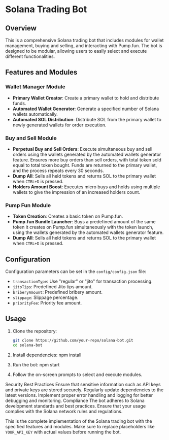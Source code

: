 # Solana Trading Bot

## Overview
This is a comprehensive Solana trading bot that includes modules for wallet management, buying and selling, and interacting with Pump.fun. The bot is designed to be modular, allowing users to easily select and execute different functionalities.

## Features and Modules

### Wallet Manager Module
- **Primary Wallet Creator**: Create a primary wallet to hold and distribute funds.
- **Automated Wallet Generator**: Generate a specified number of Solana wallets automatically.
- **Automated SOL Distribution**: Distribute SOL from the primary wallet to newly generated wallets for order execution.

### Buy and Sell Module
- **Perpetual Buy and Sell Orders**: Execute simultaneous buy and sell orders using the wallets generated by the automated wallets generator feature. Ensures more buy orders than sell orders, with total token sold equal to total token bought. Funds are returned to the primary wallet, and the process repeats every 30 seconds.
- **Dump All**: Sells all held tokens and returns SOL to the primary wallet when `CTRL+D` is pressed.
- **Holders Amount Boost**: Executes micro buys and holds using multiple wallets to give the impression of an increased holders count.

### Pump Fun Module
- **Token Creation**: Creates a basic token on Pump.fun.
- **Pump.fun Bundle Launcher**: Buys a predefined amount of the same token it creates on Pump.fun simultaneously with the token launch, using the wallets generated by the automated wallets generator feature.
- **Dump All**: Sells all held tokens and returns SOL to the primary wallet when `CTRL+D` is pressed.

## Configuration
Configuration parameters can be set in the `config/config.json` file:
- `transactionType`: Use "regular" or "jito" for transaction processing.
- `jitoTips`: Predefined Jito tips amount.
- `briberyAmount`: Predefined bribery amount.
- `slippage`: Slippage percentage.
- `priorityFee`: Priority fee amount.

## Usage
1. Clone the repository:
   ```bash
   git clone https://github.com/your-repo/solana-bot.git
   cd solana-bot

2. Install dependencies:
npm install

3. Run the bot:
npm start

4. Follow the on-screen prompts to select and execute modules.

Security Best Practices
Ensure that sensitive information such as API keys and private keys are stored securely.
Regularly update dependencies to the latest versions.
Implement proper error handling and logging for better debugging and monitoring.
Compliance
The bot adheres to Solana development standards and best practices. Ensure that your usage complies with the Solana network rules and regulations.



This is the complete implementation of the Solana trading bot with the specified features and modules. Make sure to replace placeholders like `YOUR_API_KEY` with actual values before running the bot.
